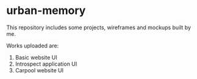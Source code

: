 # urban-memory
This repository includes some projects, wireframes and mockups built by me.

Works uploaded are:
1. Basic website UI
2. Introspect application UI
5. Carpool website UI
